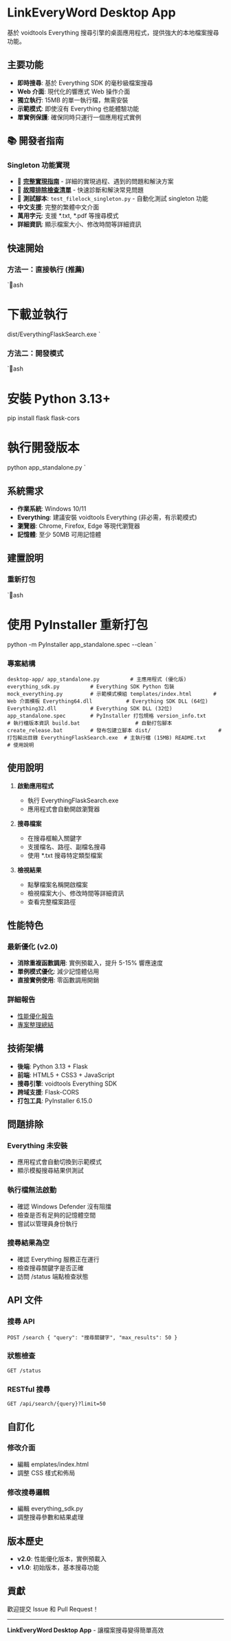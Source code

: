 ﻿#  LinkEveryWord Desktop App

基於 voidtools Everything 搜尋引擎的桌面應用程式，提供強大的本地檔案搜尋功能。

##  主要功能

-  **即時搜尋**: 基於 Everything SDK 的毫秒級檔案搜尋
-  **Web 介面**: 現代化的響應式 Web 操作介面
-  **獨立執行**: 15MB 的單一執行檔，無需安裝
-  **示範模式**: 即使沒有 Everything 也能體驗功能
-  **單實例保護**: 確保同時只運行一個應用程式實例

## 📚 開發者指南

### Singleton 功能實現
- 📖 **[完整實現指南](SINGLETON_IMPLEMENTATION_GUIDE.md)** - 詳細的實現過程、遇到的問題和解決方案
- 🚨 **[故障排除檢查清單](SINGLETON_TROUBLESHOOTING.md)** - 快速診斷和解決常見問題
- 🧪 **測試腳本**: `test_filelock_singleton.py` - 自動化測試 singleton 功能
-  **中文支援**: 完整的繁體中文介面
-  **萬用字元**: 支援 *.txt, *.pdf 等搜尋模式
-  **詳細資訊**: 顯示檔案大小、修改時間等詳細資訊

##  快速開始

### 方法一：直接執行 (推薦)
`ash
# 下載並執行
dist/EverythingFlaskSearch.exe
`

### 方法二：開發模式
`ash
# 安裝 Python 3.13+
pip install flask flask-cors

# 執行開發版本
python app_standalone.py
`

##  系統需求

- **作業系統**: Windows 10/11
- **Everything**: 建議安裝 voidtools Everything (非必需，有示範模式)
- **瀏覽器**: Chrome, Firefox, Edge 等現代瀏覽器
- **記憶體**: 至少 50MB 可用記憶體

##  建置說明

### 重新打包
`ash
# 使用 PyInstaller 重新打包
python -m PyInstaller app_standalone.spec --clean
`

### 專案結構
`
desktop-app/
 app_standalone.py          # 主應用程式 (優化版)
 everything_sdk.py          # Everything SDK Python 包裝
 mock_everything.py         # 示範模式模組
 templates/index.html       # Web 介面模板
 Everything64.dll           # Everything SDK DLL (64位)
 Everything32.dll           # Everything SDK DLL (32位)
 app_standalone.spec        # PyInstaller 打包規格
 version_info.txt           # 執行檔版本資訊
 build.bat                  # 自動打包腳本
 create_release.bat         # 發布包建立腳本
 dist/                      # 打包輸出目錄
     EverythingFlaskSearch.exe  # 主執行檔 (15MB)
     README.txt             # 使用說明
`

##  使用說明

1. **啟動應用程式**
   - 執行 EverythingFlaskSearch.exe
   - 應用程式會自動開啟瀏覽器

2. **搜尋檔案**
   - 在搜尋框輸入關鍵字
   - 支援檔名、路徑、副檔名搜尋
   - 使用 *.txt 搜尋特定類型檔案

3. **檢視結果**
   - 點擊檔案名稱開啟檔案
   - 檢視檔案大小、修改時間等詳細資訊
   - 查看完整檔案路徑

##  性能特色

### 最新優化 (v2.0)
-  **消除重複函數調用**: 實例預載入，提升 5-15% 響應速度
-  **單例模式優化**: 減少記憶體佔用
-  **直接實例使用**: 零函數調用開銷

### 詳細報告
- [性能優化報告](PERFORMANCE_OPTIMIZATION.md)
- [專案整理總結](PROJECT_CLEANUP_SUMMARY.md)

##  技術架構

- **後端**: Python 3.13 + Flask
- **前端**: HTML5 + CSS3 + JavaScript
- **搜尋引擎**: voidtools Everything SDK
- **跨域支援**: Flask-CORS
- **打包工具**: PyInstaller 6.15.0

##  問題排除

### Everything 未安裝
- 應用程式會自動切換到示範模式
- 顯示模擬搜尋結果供測試

### 執行檔無法啟動
- 確認 Windows Defender 沒有阻擋
- 檢查是否有足夠的記憶體空間
- 嘗試以管理員身份執行

### 搜尋結果為空
- 確認 Everything 服務正在運行
- 檢查搜尋關鍵字是否正確
- 訪問 /status 端點檢查狀態

##  API 文件

### 搜尋 API
`
POST /search
{
  "query": "搜尋關鍵字",
  "max_results": 50
}
`

### 狀態檢查
`
GET /status
`

### RESTful 搜尋
`
GET /api/search/{query}?limit=50
`

##  自訂化

### 修改介面
- 編輯 	emplates/index.html
- 調整 CSS 樣式和佈局

### 修改搜尋邏輯
- 編輯 everything_sdk.py
- 調整搜尋參數和結果處理

##  版本歷史

- **v2.0**: 性能優化版本，實例預載入
- **v1.0**: 初始版本，基本搜尋功能

##  貢獻

歡迎提交 Issue 和 Pull Request！

---

**LinkEveryWord Desktop App** - 讓檔案搜尋變得簡單高效 
